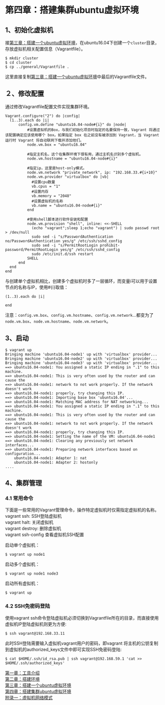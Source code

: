 # 第四章：搭建集群ubuntu虚拟环境

## 1、初始化虚拟机  
接[第三章：搭建一个ubuntu虚拟环境](第三章：搭建一个ubuntu虚拟环境.md)，在ubuntu16.04下创建一个`cluster`目录，存放虚拟机相关配置信息（Vagrantfile）。  

```
$ mkdir cluster
$ cd cluster
$ cp ../general/Vagrantfile .
```
这里直接复制[第三章：搭建一个ubuntu虚拟环境](第三章：搭建一个ubuntu虚拟环境.md)中最后的Vagrantfile文件。

## ２、修改配置
通过修改Vagrantfile配置文件实现集群环境。
```
Vagrant.configure("2") do |config|
  (1..3).each do |i|
      config.vm.define "ubuntu16.04-node#{i}" do |node|
          #设置虚拟机的Box，与我们初始化项目时指定的名要保持一致，Vagrant 将通过该配置确定应该使用哪个 box。如果指定 box 在之前没有被添加到 Vagrant，当 Vagrant 运行时 Vagrant 将自动联网下载并添加他们。
          node.vm.box = "ubuntu16.04"

          #指定主机名，这个在集群环境下很有用，通过主机名识别多个虚拟机。
          node.vm.hostname = "ubuntu16.04-node#{i}"

          #指定ip，这里是host-only模式。
          node.vm.network "private_network", ip: "192.168.33.#{i+10}"
          node.vm.provider "virtualbox" do |vb|
            #设置cpu数量
            vb.cpus = "1"
            #设置内存
            vb.memory = "2048"
            #设置虚拟机的名称
            vb.name = "ubuntu16.04-node#{i}"
          end

          #使用shell脚本进行软件安装和配置
          node.vm.provision "shell", inline: <<-SHELL
            (echo "vagrant";sleep 1;echo "vagrant") | sudo passwd root > /dev/null
            sudo sed -i "s/PasswordAuthentication no/PasswordAuthentication yes/g" /etc/ssh/sshd_config
            sudo sed -i "s/PermitRootLogin prohibit-password/PermitRootLogin yes/g" /etc/ssh/sshd_config
            sudo /etc/init.d/ssh restart
          SHELL
      end
  end
end
```
与创建单个虚拟机相比，创建多个虚拟机时多了一层循环，而变量i可以用于设置节点的名称与IP，使用#{i}取值：
```
(1..3).each do |i|

end
```
注意：`config.vm.box`、`config.vm.hostname`、`config.vm.network`...都变为了`node.vm.box`、`node.vm.hostname`、`node.vm.network`。

## 3、启动
```
$ vagrant up
Bringing machine 'ubuntu16.04-node1' up with 'virtualbox' provider...
Bringing machine 'ubuntu16.04-node2' up with 'virtualbox' provider...
Bringing machine 'ubuntu16.04-node3' up with 'virtualbox' provider...
==> ubuntu16.04-node1: You assigned a static IP ending in ".1" to this machine.
==> ubuntu16.04-node1: This is very often used by the router and can cause the
==> ubuntu16.04-node1: network to not work properly. If the network doesn't work
==> ubuntu16.04-node1: properly, try changing this IP.
==> ubuntu16.04-node1: Importing base box 'ubuntu16.04'...
==> ubuntu16.04-node1: Matching MAC address for NAT networking...
==> ubuntu16.04-node1: You assigned a static IP ending in ".1" to this machine.
==> ubuntu16.04-node1: This is very often used by the router and can cause the
==> ubuntu16.04-node1: network to not work properly. If the network doesn't work
==> ubuntu16.04-node1: properly, try changing this IP.
==> ubuntu16.04-node1: Setting the name of the VM: ubuntu16.04-node1
==> ubuntu16.04-node1: Clearing any previously set network interfaces...
==> ubuntu16.04-node1: Preparing network interfaces based on configuration...
    ubuntu16.04-node1: Adapter 1: nat
    ubuntu16.04-node1: Adapter 2: hostonly
....
```
## 4、集群管理
### 4.1 常用命令

下面是一些常用的Vagrant管理命令，操作特定虚拟机时仅需指定虚拟机的名称。  
vagrant ssh: SSH登陆虚拟机  
vagrant halt: 关闭虚拟机  
vagrant destroy: 删除虚拟机  
vagrant ssh-config 查看虚拟机SSH配置  


启动单个虚拟机：
```
$ vagrant up node1
```

启动多个虚拟机：
```
$ vagrant up node1 node3
```

启动所有虚拟机：
```
$ vagrant up
```

### 4.2 SSH免密码登陆

使用vagrant ssh命令登陆虚拟机必须切换到Vagrantfile所在的目录，而直接使用虚拟机IP登陆虚拟机则更为方便:
```
$ ssh vagrant@192.168.33.11
```
此时SSH登陆需要输入虚拟机vagrant用户的密码，即vagrant
将主机的公钥复制到虚拟机的authorized_keys文件中即可实现SSH免密码登陆:

```
$ cat $HOME/.ssh/id_rsa.pub | ssh vagrant@192.168.59.1 'cat >> $HOME/.ssh/authorized_keys'
```

[第一章：工具介绍](第一章：工具介绍.md)  
[第二章：搭建环境](第二章：搭建环境.md)  
[第三章：搭建一个ubuntu虚拟环境](第三章：搭建一个ubuntu虚拟环境.md)  
[第四章：搭建集群ubuntu虚拟环境](第四章：搭建集群ubuntu虚拟环境.md)  
[附录一：虚拟机网络模式](附录一：虚拟机网络模式.md)  
